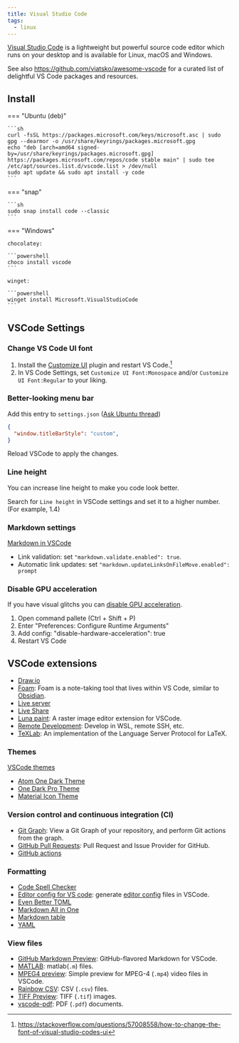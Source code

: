 ```yaml
---
title: Visual Studio Code
tags:
  - linux
---
```


[Visual Studio Code](https://code.visualstudio.com) is a lightweight but powerful source code editor which runs on your desktop and is available for Linux, macOS and Windows.

See also https://github.com/viatsko/awesome-vscode for a curated list of delightful VS Code packages and resources.

## Install

=== "Ubuntu (deb)"

    ```sh
    curl -fsSL https://packages.microsoft.com/keys/microsoft.asc | sudo gpg --dearmor -o /usr/share/keyrings/packages.microsoft.gpg
    echo "deb [arch=amd64 signed-by=/usr/share/keyrings/packages.microsoft.gpg] https://packages.microsoft.com/repos/code stable main" | sudo tee /etc/apt/sources.list.d/vscode.list > /dev/null
    sudo apt update && sudo apt install -y code
    ```

=== "snap"

    ```sh
    sudo snap install code --classic
    ```

=== "Windows"

    chocolatey:

    ```powershell
    choco install vscode
    ```

    winget:

    ```powershell
    winget install Microsoft.VisualStudioCode
    ```

## VSCode Settings

### Change VS Code UI font

1. Install the [Customize UI](https://marketplace.visualstudio.com/items?itemName=iocave.customize-ui) plugin and restart VS Code.[^1]
2. In VS Code Settings, set `Customize UI Font:Monospace` and/or `Customize UI Font:Regular` to your liking.

[^1]: https://stackoverflow.com/questions/57008558/how-to-change-the-font-of-visual-studio-codes-ui

### Better-looking menu bar

Add this entry to `settings.json` ([Ask Ubuntu thread](https://askubuntu.com/questions/1197231/visual-studio-code-ui-is-visually-mismatched-in-ubuntu-19-1))

```json
{
  "window.titleBarStyle": "custom",
}
```

Reload VSCode to apply the changes.

### Line height

You can increase line height to make you code look better.

Search for `Line height` in VSCode settings and set it to a higher number. (For example, 1.4)

### Markdown settings

[Markdown in VSCode](https://code.visualstudio.com/docs/languages/markdown)

+ Link validation: set `"markdown.validate.enabled": true`.
+ Automatic link updates: set `"markdown.updateLinksOnFileMove.enabled": prompt`

### Disable GPU acceleration

If you have visual glitchs you can [disable GPU acceleration](https://gist.github.com/andriyudatama/fe5d00deb36feeea30ef35a5ea0f7eff).

1. Open command pallete (Ctrl + Shift + P)
2. Enter "Preferences: Configure Runtime Arguments"
3. Add config: "disable-hardware-acceleration": true
4. Restart VS Code

## VSCode extensions

- [Draw.io](https://marketplace.visualstudio.com/items?itemName=hediet.vscode-drawio)
- [Foam](https://marketplace.visualstudio.com/items?itemName=foam.foam-vscode): Foam is a note-taking tool that lives within VS Code, similar to [Obsidian](https://obsidian.md/).
- [Live server](https://marketplace.visualstudio.com/items?itemName=ritwickdey.LiveServer)
- [Live Share](https://marketplace.visualstudio.com/items?itemName=MS-vsliveshare.vsliveshare)
- [Luna paint](https://marketplace.visualstudio.com/items?itemName=Tyriar.luna-paint): A raster image editor extension for VSCode.
- [Remote Development](https://marketplace.visualstudio.com/items?itemName=ms-vscode-remote.vscode-remote-extensionpack): Develop in WSL, remote SSH, etc.
- [TeXLab](https://marketplace.visualstudio.com/items?itemName=efoerster.texlab): An implementation of the Language Server Protocol for LaTeX.

### Themes

[VSCode themes](https://vscodethemes.com/)

- [Atom One Dark Theme](https://marketplace.visualstudio.com/items?itemName=akamud.vscode-theme-onedark)
- [One Dark Pro Theme](https://marketplace.visualstudio.com/items?itemName=zhuangtongfa.Material-theme)
- [Material Icon Theme](https://marketplace.visualstudio.com/items?itemName=PKief.material-icon-theme)

### Version control and continuous integration (CI)

- [Git Graph](https://marketplace.visualstudio.com/items?itemName=mhutchie.git-graph): View a Git Graph of your repository, and perform Git actions from the graph.
- [GitHub Pull Requests](https://marketplace.visualstudio.com/items?itemName=GitHub.vscode-pull-request-github): Pull Request and Issue Provider for GitHub.
- [GitHub actions](https://marketplace.visualstudio.com/items?itemName=GitHub.vscode-github-actions)

### Formatting

- [Code Spell Checker](https://marketplace.visualstudio.com/items?itemName=streetsidesoftware.code-spell-checker)
- [Editor config for VS code](https://marketplace.visualstudio.com/items?itemName=EditorConfig.EditorConfig): generate [editor config](https://editorconfig.org/) files in VSCode.
- [Even Better TOML](https://marketplace.visualstudio.com/items?itemName=tamasfe.even-better-toml)
- [Markdown All in One](https://marketplace.visualstudio.com/items?itemName=yzhang.markdown-all-in-one)
- [Markdown table](https://marketplace.visualstudio.com/items?itemName=TakumiI.markdowntable)
- [YAML](https://marketplace.visualstudio.com/items?itemName=redhat.vscode-yaml)

### View files

- [GitHub Markdown Preview](https://marketplace.visualstudio.com/items?itemName=bierner.github-markdown-preview): GitHub-flavored Markdown for VSCode.
- [MATLAB](https://marketplace.visualstudio.com/items?itemName=MathWorks.language-matlab): matlab(`.m`) files.
- [MPEG4 preview](https://marketplace.visualstudio.com/items?itemName=analytic-signal.preview-mp4): Simple preview for MPEG-4 (`.mp4`) video files in VSCode.
- [Rainbow CSV](https://marketplace.visualstudio.com/items?itemName=mechatroner.rainbow-csv): CSV (`.csv`) files.
- [TIFF Preview](https://marketplace.visualstudio.com/items?itemName=analytic-signal.preview-tiff): TIFF (`.tif`) images.
- [vscode-pdf](https://marketplace.visualstudio.com/items?itemName=tomoki1207.pdf): PDF (`.pdf`) documents.
